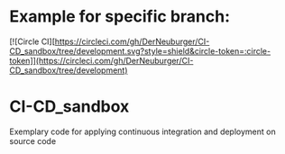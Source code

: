 # Example for specific branch:

[![Circle CI][https://circleci.com/gh/DerNeuburger/CI-CD_sandbox/tree/development.svg?style=shield&circle-token=:circle-token]](https://circleci.com/gh/DerNeuburger/CI-CD_sandbox/tree/development)

# CI-CD_sandbox

Exemplary code for applying continuous integration and deployment on source code
